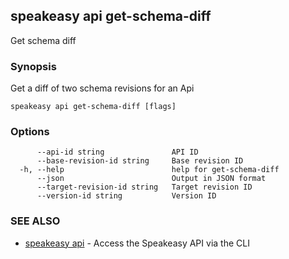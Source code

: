 ## speakeasy api get-schema-diff

Get schema diff

### Synopsis

Get a diff of two schema revisions for an Api

```
speakeasy api get-schema-diff [flags]
```

### Options

```
      --api-id string               API ID
      --base-revision-id string     Base revision ID
  -h, --help                        help for get-schema-diff
      --json                        Output in JSON format
      --target-revision-id string   Target revision ID
      --version-id string           Version ID
```

### SEE ALSO

* [speakeasy api](speakeasy_api.md)	 - Access the Speakeasy API via the CLI

